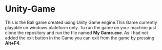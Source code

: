 # Unity-Game
This is the Ball game created using Unity Game engine.This Game currently playable on windows plateform only. To run the game on your machine just clone the repository and run the file named **My Game.exe**. 
As I had not added the exit button in the Game you can exit from the game by pressing **Alt+F4**.
